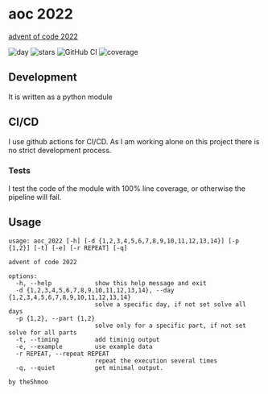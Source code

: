 # aoc 2022

[advent of code 2022](https://adventofcode.com/2022)

![day](https://img.shields.io/badge/day%20📅-13-blue)
![stars](https://img.shields.io/badge/stars%20⭐-26-yellow)
![GitHub CI](https://github.com/theShmoo/aoc2022/actions/workflows/workflow.yml/badge.svg)
![coverage](https://img.shields.io/badge/coverage-98%25-success)

## Development

It is written as a python module

## CI/CD

I use github actions for CI/CD.
As I am working alone on this project there is no strict development process.

### Tests

I test the code of the module with 100% line coverage,
or otherwise the pipeline will fail.

## Usage

```man
usage: aoc_2022 [-h] [-d {1,2,3,4,5,6,7,8,9,10,11,12,13,14}] [-p {1,2}] [-t] [-e] [-r REPEAT] [-q]

advent of code 2022

options:
  -h, --help            show this help message and exit
  -d {1,2,3,4,5,6,7,8,9,10,11,12,13,14}, --day {1,2,3,4,5,6,7,8,9,10,11,12,13,14}
                        solve a specific day, if not set solve all days
  -p {1,2}, --part {1,2}
                        solve only for a specific part, if not set solve for all parts
  -t, --timing          add timinig output
  -e, --example         use example data
  -r REPEAT, --repeat REPEAT
                        repeat the execution several times
  -q, --quiet           get minimal output.

by theShmoo
```
